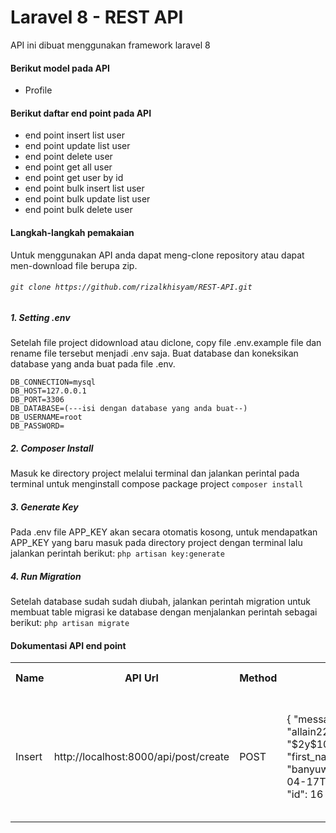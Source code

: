 <h1>Laravel 8 - REST API</h1>
<p>API ini dibuat menggunakan framework laravel 8</p>

#### Berikut model pada API
* Profile
#### Berikut daftar end point pada API
* end point insert list user
* end point update list user
* end point delete user
* end point get all user
* end point get user by id
* end point bulk insert list user
* end point bulk update list user
* end point bulk delete user

#### Langkah-langkah pemakaian
Untuk menggunakan API anda dapat meng-clone repository atau dapat men-download file berupa zip.
###### `git clone https://github.com/rizalkhisyam/REST-API.git`

##### 1. Setting .env
Setelah file project didownload atau diclone, copy file .env.example file dan rename file tersebut menjadi .env saja. Buat database dan koneksikan database yang anda buat pada file .env.

`DB_CONNECTION=mysql`<br>
`DB_HOST=127.0.0.1`<br>
 `DB_PORT=3306` <br>
`DB_DATABASE=(---isi dengan database yang anda buat--)`<br>
`DB_USERNAME=root`<br>
`DB_PASSWORD=`<br>

##### 2. Composer Install
Masuk ke directory project melalui terminal dan jalankan perintal pada terminal untuk menginstall compose package project
`composer install`

##### 3. Generate Key
Pada .env file APP_KEY akan secara otomatis kosong, untuk mendapatkan APP_KEY yang baru masuk pada directory project dengan terminal lalu jalankan perintah berikut:
`php artisan key:generate`

##### 4. Run Migration
Setelah database sudah sudah diubah, jalankan perintah migration untuk membuat table migrasi ke database dengan menjalankan perintah sebagai berikut:
`php artisan migrate`

#### Dokumentasi API end point

<table>
  <tr>
    <th>Name</th>
    <th>API Url</th>
    <th>Method</th>
    <th>Response</th>
    <th>Body Params</th>
    <th>Header Params</th>
  </tr>
  <tr>
    <td>Insert</td>
    <td>http://localhost:8000/api/post/create</td>
    <td>POST</td>
    <td>{
    "message": "User baru berhasil ditambahkan",
    "data": {
        "username": "allain2247",
        "email": "allain2337@gmail.com",
        "password": "$2y$10$DpMiWgMDJurYePn1zNehBOtc5f7dxN2NLGIhV1EVq8T2M2xhQhv7S",
        "first_name": "rizal",
        "last_name": "khisyam",
        "address": "bwi jl. 123",
        "city": "banyuwangi",
        "province": "jatim",
        "country": "indonesia",
        "updated_at": "2021-04-17T16:48:28.000000Z",
        "created_at": "2021-04-17T16:48:28.000000Z",
        "id": 16
    }
    }</td>
   <td>{
    "username" : "allain2247",
    "email" : "allain2337@gmail.com",
    "password": "poertu",
    "first_name": "rizal",
    "last_name": "khisyam",
    "address": "bwi jl. 123",
    "city": "banyuwangi",
    "province": "jatim",
    "country": "indonesia"
}</td>
   <td>application/json</td>
  </tr>
  
</table>
